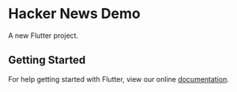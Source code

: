 # Hacker News Demo

A new Flutter project.

## Getting Started

For help getting started with Flutter, view our online
[documentation](http://flutter.io/).

